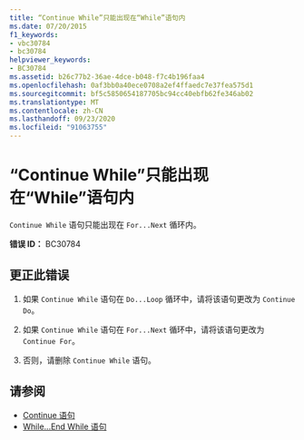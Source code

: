 ```yaml
---
title: “Continue While”只能出现在“While”语句内
ms.date: 07/20/2015
f1_keywords:
- vbc30784
- bc30784
helpviewer_keywords:
- BC30784
ms.assetid: b26c77b2-36ae-4dce-b048-f7c4b196faa4
ms.openlocfilehash: 0af3bb0a40ece0708a2ef4ffaedc7e37fea575d1
ms.sourcegitcommit: bf5c5850654187705bc94cc40ebfb62fe346ab02
ms.translationtype: MT
ms.contentlocale: zh-CN
ms.lasthandoff: 09/23/2020
ms.locfileid: "91063755"
---
```

# <a name="continue-while-can-only-appear-inside-a-while-statement"></a>“Continue While”只能出现在“While”语句内

`Continue While` 语句只能出现在 `For...Next` 循环内。  
  
 **错误 ID：** BC30784  
  
## <a name="to-correct-this-error"></a>更正此错误  
  
1. 如果 `Continue While` 语句在 `Do...Loop` 循环中，请将该语句更改为 `Continue Do`。  
  
2. 如果 `Continue While` 语句在 `For...Next` 循环中，请将该语句更改为 `Continue For`。  
  
3. 否则，请删除 `Continue While` 语句。  
  
## <a name="see-also"></a>请参阅

- [Continue 语句](../language-reference/statements/continue-statement.md)
- [While...End While 语句](../language-reference/statements/while-end-while-statement.md)

